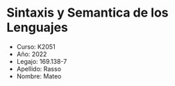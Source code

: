 # Sintaxis y Semantica de los Lenguajes

- Curso: K2051
- Año: 2022
- Legajo: 169.138-7
- Apellido: Rasso
- Nombre: Mateo
